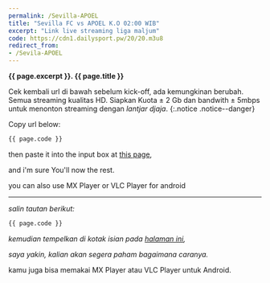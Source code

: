 ```yaml
---
permalink: /Sevilla-APOEL
title: "Sevilla FC vs APOEL K.O 02:00 WIB"  
excerpt: "Link live streaming liga maljum"
code: https://cdn1.dailysport.pw/20/20.m3u8
redirect_from:
- /Sevila-APOEL
---
```

**{{ page.excerpt }}. {{ page.title }}**

Cek kembali url di bawah sebelum kick-off, ada kemungkinan berubah. Semua streaming kualitas HD. Siapkan Kuota ± 2 Gb dan bandwith ± 5mbps untuk menonton streaming dengan _lantjar djaja_.
{:.notice .notice--danger}

Copy url below:

```html
{{ page.code }}
```

then paste it into the input box at [this page](https://mi.knoacc.org/online-m3u8-player),

and i'm sure You'll now the rest.

you can also use MX Player or VLC Player for android

----

_salin tautan berikut:_

```html
{{ page.code }}
```

_kemudian tempelkan di kotak isian pada [halaman ini](https://mi.knoacc.org/online-m3u8-player),_

_saya yakin, kalian akan segera paham bagaimana caranya._

kamu juga bisa memakai MX Player atau VLC Player untuk Android.
